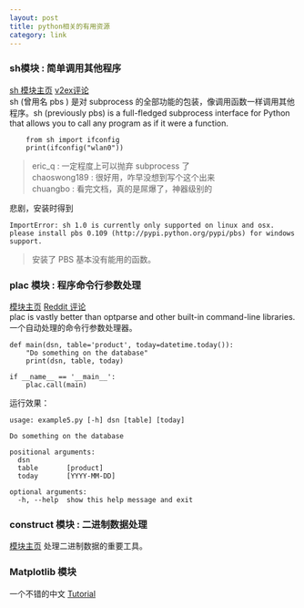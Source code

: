 ```yaml
---
layout: post
title: python相关的有用资源
category: link
---
```


### sh模块  :  简单调用其他程序
[sh 模块主页](http://amoffat.github.com/sh/index.html) [v2ex评论](http://v2ex.com/t/47892#reply9)  
sh (曾用名 pbs ) 是对 subprocess 的全部功能的包装，像调用函数一样调用其他程序。sh (previously pbs) is a full-fledged subprocess interface for Python that allows you to call any program as if it were a function.

        from sh import ifconfig
        print(ifconfig("wlan0"))

> eric_q : 一定程度上可以抛弃 subprocess 了   
> chaoswong189 : 很好用，咋早没想到写个这个出来   
> chuangbo : 看完文档，真的是屌爆了，神器级别的   

悲剧，安装时得到

    
    ImportError: sh 1.0 is currently only supported on linux and osx.
    please install pbs 0.109 (http://pypi.python.org/pypi/pbs) for windows support.
    
>安装了 PBS 基本没有能用的函数。    


### plac 模块  :  程序命令行参数处理
[模块主页](http://plac.googlecode.com/hg/doc/plac.html) [Reddit 评论](http://www.reddit.com/r/Python/comments/zq1o5/favorite_tools_in_your_python_toolbox/)  
plac is vastly better than optparse and other built-in command-line libraries.  
一个自动处理的命令行参数处理器。

    def main(dsn, table='product', today=datetime.today()):
        "Do something on the database"
        print(dsn, table, today)
    
    if __name__ == '__main__':
        plac.call(main)
    
    
运行效果：

    usage: example5.py [-h] dsn [table] [today]
    
    Do something on the database
    
    positional arguments:
      dsn
      table       [product]
      today       [YYYY-MM-DD]
    
    optional arguments:
      -h, --help  show this help message and exit
      

###  construct 模块 :  二进制数据处理
[模块主页](http://construct.wikispaces.com/) 
处理二进制数据的重要工具。


### Matplotlib 模块

一个不错的中文 [Tutorial](http://reverland.org/python/2012/09/07/matplotlib-tutorial/) 
